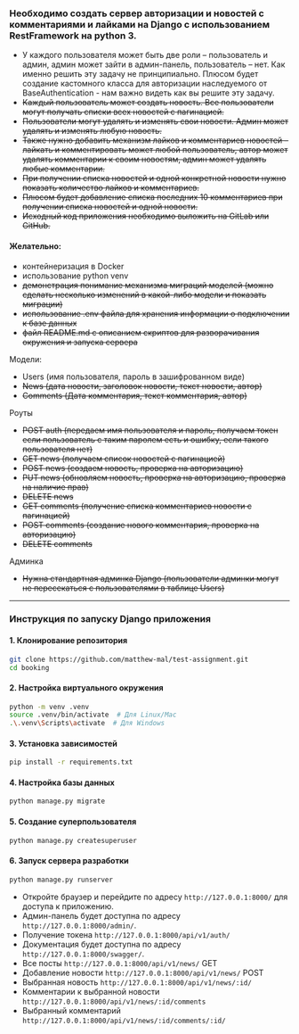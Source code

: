### Необходимо создать сервер авторизации и новостей с комментариями и лайками на Django с использованием RestFramework на python 3.

- У каждого пользователя может быть две роли – пользователь и админ, админ может зайти в админ-панель, пользователь – нет. 
    Как именно решить эту задачу не принципиально. Плюсом будет создание кастомного класса для авторизации наследуемого от BaseAuthentication - нам важно видеть как вы решите эту задачу.
- ~~Каждый пользователь может создать новость. Все пользователи могут получать списки всех новостей с пагинацией.~~
- ~~Пользователи могут удалять и изменять свои новости. Админ может удалять и изменять любую новость.~~
- ~~Также нужно добавить механизм лайков и комментариев новостей – лайкать и комментировать может любой пользователь, автор может удалять комментарии к своим новостям, админ может удалять любые комментарии.~~
- ~~При получении списка новостей и одной конкретной новости нужно показать количество лайков и комментариев.~~
- ~~Плюсом будет добавление списка последних 10 комментариев при получении списка новостей и одной новости.~~
- ~~Исходный код приложения необходимо выложить на GitLab или GitHub.~~

#### Желательно:
- контейнеризация в Docker
- использование python venv
- ~~демонстрация понимание механизма миграций моделей (можно сделать несколько изменений в какой-либо модели и показать миграции)~~
- ~~использование .env файла для хранения информации о подключении к базе данных~~
- ~~файл README.md с описанием скриптов для разворачивания окружения и запуска сервера~~

Модели:

- Users (имя пользователя, пароль в зашифрованном виде)
- ~~News (дата новости, заголовок новости, текст новости, автор)~~
- ~~Comments (Дата комментария, текст комментария, автор)~~

Роуты

- ~~POST auth (передаем имя пользователя и пароль, получаем токен если пользователь с таким паролем есть и ошибку, если такого пользователя нет)~~
- ~~GET news (получаем список новостей с пагинацией)~~
- ~~POST news (создаем новость, проверка на авторизацию)~~
- ~~PUT news (обновляем новость, проверка на авторизацию, проверка на наличие прав)~~
- ~~DELETE news~~
- ~~GET comments (получение списка комментариев новости с пагинацией)~~
- ~~POST comments (создание нового комментария, проверка на авторизацию)~~
- ~~DELETE comments~~

Админка
- ~~Нужна стандартная админка Django (пользователи админки могут не пересекаться с пользователями в таблице Users)~~

----------------------
### Инструкция по запуску Django приложения

#### 1. Клонирование репозитория
```bash
git clone https://github.com/matthew-mal/test-assignment.git
cd booking
```

#### 2. Настройка виртуального окружения
```bash
python -m venv .venv
source .venv/bin/activate  # Для Linux/Mac
.\.venv\Scripts\activate  # Для Windows
```

#### 3. Установка зависимостей
```bash
pip install -r requirements.txt
```

#### 4. Настройка базы данных
```bash
python manage.py migrate
```

#### 5. Создание суперпользователя
```bash
python manage.py createsuperuser
```

#### 6. Запуск сервера разработки
```bash
python manage.py runserver
```

- Откройте браузер и перейдите по адресу `http://127.0.0.1:8000/` для доступа к приложению.
- Админ-панель будет доступна по адресу `http://127.0.0.1:8000/admin/`.
- Получение токена `http://127.0.0.1:8000/api/v1/auth/`
- Документация будет доступна по адресу `http://127.0.0.1:8000/swagger/`.
- Все посты `http://127.0.0.1:8000/api/v1/news/` GET
- Добавление новости `http://127.0.0.1:8000/api/v1/news/` POST
- Выбранная новость `http://127.0.0.1:8000/api/v1/news/:id/`
- Комментарии к выбранной новости `http://127.0.0.1:8000/api/v1/news/:id/comments`
- Выбранный комментарий `http://127.0.0.1:8000/api/v1/news/:id/comments/:id/`
